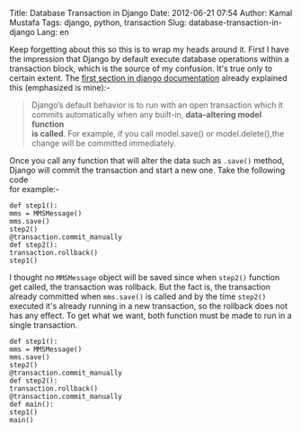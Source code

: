 Title: Database Transaction in Django
Date: 2012-06-21 07:54
Author: Kamal Mustafa
Tags: django, python, transaction
Slug: database-transaction-in-django
Lang: en

Keep forgetting about this so this is to wrap my heads around it. First
I have  
the impression that Django by default execute database operations within
a  
transaction block, which is the source of my confusion. It's true only
to  
certain extent. The [first section in django documentation](https://docs.djangoproject.com/en/1.3/topics/db/transactions/)
already explained  
this (emphasized is mine):-

> Django’s default behavior is to run with an open transaction which it  
> commits automatically when any built-in, **data-altering model
> function  
> is called**. For example, if you call model.save() or
> model.delete(),the  
> change will be committed immediately.

Once you call any function that will alter the data such as `.save()`
method,  
Django will commit the transaction and start a new one. Take the
following code  
for example:-

    def step1():
    mms = MMSMessage()
    mms.save()
    step2()
    @transaction.commit_manually
    def step2():
    transaction.rollback()
    step1()

I thought no `MMSMessage` object will be saved since when `step2()`
function  
get called, the transaction was rollback. But the fact is, the
transaction  
already committed when `mms.save()` is called and by the time `step2()`  
executed it's already running in a new transaction, so the rollback does
not  
has any effect. To get what we want, both function must be made to run
in a  
single transaction.

    def step1():
    mms = MMSMessage()
    mms.save()
    step2()
    @transaction.commit_manually
    def step2():
    transaction.rollback()
    @transaction.commit_manually
    def main():
    step1()
    main()
